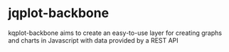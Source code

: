 jqplot-backbone
===============

kqplot-backbone aims to create an easy-to-use layer for creating graphs and charts in Javascript with data provided by a REST API